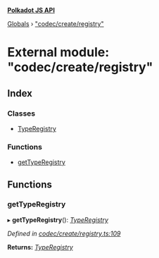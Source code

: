 **[Polkadot JS API](../README.md)**

[Globals](../globals.md) › [&quot;codec/create/registry&quot;](_codec_create_registry_.md)

# External module: "codec/create/registry"

## Index

### Classes

* [TypeRegistry](../classes/_codec_create_registry_.typeregistry.md)

### Functions

* [getTypeRegistry](_codec_create_registry_.md#gettyperegistry)

## Functions

###  getTypeRegistry

▸ **getTypeRegistry**(): *[TypeRegistry](../classes/_codec_create_registry_.typeregistry.md)*

*Defined in [codec/create/registry.ts:109](https://github.com/polkadot-js/api/blob/a0b8619/packages/types/src/codec/create/registry.ts#L109)*

**Returns:** *[TypeRegistry](../classes/_codec_create_registry_.typeregistry.md)*